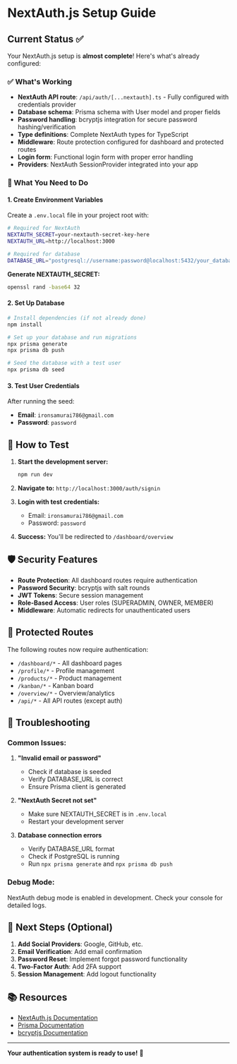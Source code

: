 # NextAuth.js Setup Guide

## Current Status ✅

Your NextAuth.js setup is **almost complete**! Here's what's already configured:

### ✅ What's Working
- **NextAuth API route**: `/api/auth/[...nextauth].ts` - Fully configured with credentials provider
- **Database schema**: Prisma schema with User model and proper fields
- **Password handling**: bcryptjs integration for secure password hashing/verification
- **Type definitions**: Complete NextAuth types for TypeScript
- **Middleware**: Route protection configured for dashboard and protected routes
- **Login form**: Functional login form with proper error handling
- **Providers**: NextAuth SessionProvider integrated into your app

### 🔧 What You Need to Do

#### 1. Create Environment Variables
Create a `.env.local` file in your project root with:

```bash
# Required for NextAuth
NEXTAUTH_SECRET=your-nextauth-secret-key-here
NEXTAUTH_URL=http://localhost:3000

# Required for database
DATABASE_URL="postgresql://username:password@localhost:5432/your_database_name"
```

**Generate NEXTAUTH_SECRET:**
```bash
openssl rand -base64 32
```

#### 2. Set Up Database
```bash
# Install dependencies (if not already done)
npm install

# Set up your database and run migrations
npx prisma generate
npx prisma db push

# Seed the database with a test user
npx prisma db seed
```

#### 3. Test User Credentials
After running the seed:
- **Email**: `ironsamurai786@gmail.com`
- **Password**: `password`

## 🚀 How to Test

1. **Start the development server:**
   ```bash
   npm run dev
   ```

2. **Navigate to:** `http://localhost:3000/auth/signin`

3. **Login with test credentials:**
   - Email: `ironsamurai786@gmail.com`
   - Password: `password`

4. **Success:** You'll be redirected to `/dashboard/overview`

## 🛡️ Security Features

- **Route Protection**: All dashboard routes require authentication
- **Password Security**: bcryptjs with salt rounds
- **JWT Tokens**: Secure session management
- **Role-Based Access**: User roles (SUPERADMIN, OWNER, MEMBER)
- **Middleware**: Automatic redirects for unauthenticated users

## 🔐 Protected Routes

The following routes now require authentication:
- `/dashboard/*` - All dashboard pages
- `/profile/*` - Profile management
- `/products/*` - Product management
- `/kanban/*` - Kanban board
- `/overview/*` - Overview/analytics
- `/api/*` - All API routes (except auth)

## 🚨 Troubleshooting

### Common Issues:

1. **"Invalid email or password"**
   - Check if database is seeded
   - Verify DATABASE_URL is correct
   - Ensure Prisma client is generated

2. **"NextAuth Secret not set"**
   - Make sure NEXTAUTH_SECRET is in `.env.local`
   - Restart your development server

3. **Database connection errors**
   - Verify DATABASE_URL format
   - Check if PostgreSQL is running
   - Run `npx prisma generate` and `npx prisma db push`

### Debug Mode:
NextAuth debug mode is enabled in development. Check your console for detailed logs.

## 🔄 Next Steps (Optional)

1. **Add Social Providers**: Google, GitHub, etc.
2. **Email Verification**: Add email confirmation
3. **Password Reset**: Implement forgot password functionality
4. **Two-Factor Auth**: Add 2FA support
5. **Session Management**: Add logout functionality

## 📚 Resources

- [NextAuth.js Documentation](https://next-auth.js.org/)
- [Prisma Documentation](https://www.prisma.io/docs/)
- [bcryptjs Documentation](https://github.com/dcodeIO/bcrypt.js/)

---

**Your authentication system is ready to use!** 🎉
